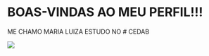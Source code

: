 # BOAS-VINDAS AO MEU PERFIL!!!
ME CHAMO MARIA LUIZA
ESTUDO NO # CEDAB 

![](https://media.tenor.com/MOsy7NiaaX4AAAAC/red-heart-heart.gif)
